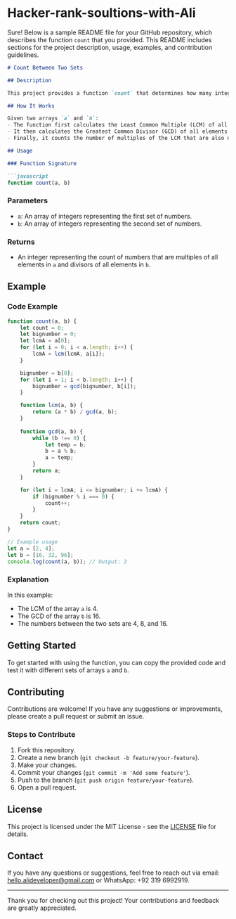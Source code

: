 # Hacker-rank-soultions-with-Ali
Sure! Below is a sample README file for your GitHub repository, which describes the function `count` that you provided. This README includes sections for the project description, usage, examples, and contribution guidelines.

```markdown
# Count Between Two Sets

## Description

This project provides a function `count` that determines how many integers exist between two sets of numbers. Specifically, it calculates the number of integers that are multiples of all elements in the first set and are also divisors of all elements in the second set.

## How It Works

Given two arrays `a` and `b`:
- The function first calculates the Least Common Multiple (LCM) of all elements in the array `a`.
- It then calculates the Greatest Common Divisor (GCD) of all elements in the array `b`.
- Finally, it counts the number of multiples of the LCM that are also divisors of the GCD.

## Usage

### Function Signature

```javascript
function count(a, b)
```

### Parameters

- `a`: An array of integers representing the first set of numbers.
- `b`: An array of integers representing the second set of numbers.

### Returns

- An integer representing the count of numbers that are multiples of all elements in `a` and divisors of all elements in `b`.

## Example

### Code Example

```javascript
function count(a, b) {
    let count = 0;
    let bignumber = 0;     
    let lcmA = a[0];
    for (let i = 0; i < a.length; i++) {
        lcmA = lcm(lcmA, a[i]);
    }

    bignumber = b[0];
    for (let i = 1; i < b.length; i++) {
        bignumber = gcd(bignumber, b[i]);
    }

    function lcm(a, b) {
        return (a * b) / gcd(a, b);
    }
    
    function gcd(a, b) {
        while (b !== 0) {
            let temp = b;
            b = a % b;
            a = temp;
        }
        return a;
    }

    for (let i = lcmA; i <= bignumber; i += lcmA) {
        if (bignumber % i === 0) {
            count++;
        }
    }
    return count;
}

// Example usage
let a = [2, 4];
let b = [16, 32, 96];
console.log(count(a, b)); // Output: 3
```

### Explanation

In this example:
- The LCM of the array `a` is 4.
- The GCD of the array `b` is 16.
- The numbers between the two sets are 4, 8, and 16.

## Getting Started

To get started with using the function, you can copy the provided code and test it with different sets of arrays `a` and `b`.

## Contributing

Contributions are welcome! If you have any suggestions or improvements, please create a pull request or submit an issue.

### Steps to Contribute

1. Fork this repository.
2. Create a new branch (`git checkout -b feature/your-feature`).
3. Make your changes.
4. Commit your changes (`git commit -m 'Add some feature'`).
5. Push to the branch (`git push origin feature/your-feature`).
6. Open a pull request.

## License

This project is licensed under the MIT License - see the [LICENSE](LICENSE) file for details.

## Contact

If you have any questions or suggestions, feel free to reach out via email: hello.alideveloper@gmail.com or WhatsApp: +92 319 6992919.

---

Thank you for checking out this project! Your contributions and feedback are greatly appreciated.
```
